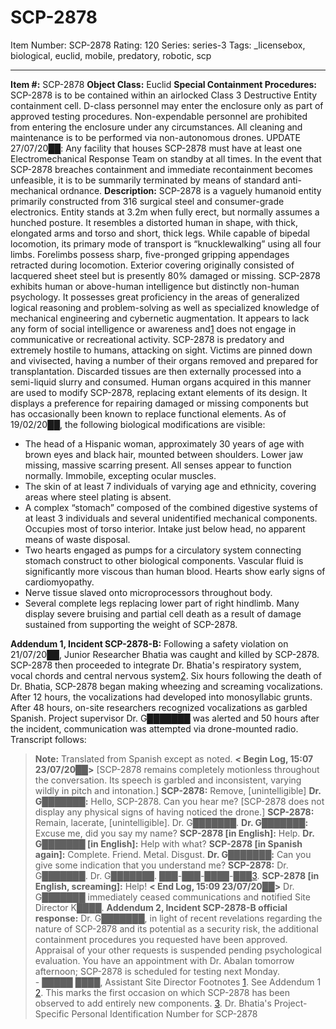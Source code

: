 # SCP-2878
Item Number: SCP-2878
Rating: 120
Series: series-3
Tags: _licensebox, biological, euclid, mobile, predatory, robotic, scp

---

  
**Item #:** SCP-2878 
**Object Class:** Euclid
**Special Containment Procedures:** SCP-2878 is to be contained within an airlocked Class 3 Destructive Entity containment cell. D-class personnel may enter the enclosure only as part of approved testing procedures. Non-expendable personnel are prohibited from entering the enclosure under any circumstances. All cleaning and maintenance is to be performed via non-autonomous drones.
UPDATE 27/07/20██: Any facility that houses SCP-2878 must have at least one Electromechanical Response Team on standby at all times. In the event that SCP-2878 breaches containment and immediate recontainment becomes unfeasible, it is to be summarily terminated by means of standard anti-mechanical ordnance.
**Description:** SCP-2878 is a vaguely humanoid entity primarily constructed from 316 surgical steel and consumer-grade electronics. Entity stands at 3.2m when fully erect, but normally assumes a hunched posture. It resembles a distorted human in shape, with thick, elongated arms and torso and short, thick legs. While capable of bipedal locomotion, its primary mode of transport is “knucklewalking” using all four limbs. Forelimbs possess sharp, five-pronged gripping appendages retracted during locomotion. Exterior covering originally consisted of lacquered sheet steel but is presently 80% damaged or missing.
SCP-2878 exhibits human or above-human intelligence but distinctly non-human psychology. It possesses great proficiency in the areas of generalized logical reasoning and problem-solving as well as specialized knowledge of mechanical engineering and cybernetic augmentation. It appears to lack any form of social intelligence or awareness and[1](javascript:;) does not engage in communicative or recreational activity.
SCP-2878 is predatory and extremely hostile to humans, attacking on sight. Victims are pinned down and vivisected, having a number of their organs removed and prepared for transplantation. Discarded tissues are then externally processed into a semi-liquid slurry and consumed.
Human organs acquired in this manner are used to modify SCP-2878, replacing extant elements of its design. It displays a preference for repairing damaged or missing components but has occasionally been known to replace functional elements. As of 19/02/20██, the following biological modifications are visible:
  * The head of a Hispanic woman, approximately 30 years of age with brown eyes and black hair, mounted between shoulders. Lower jaw missing, massive scarring present. All senses appear to function normally. Immobile, excepting ocular muscles.
  * The skin of at least 7 individuals of varying age and ethnicity, covering areas where steel plating is absent.
  * A complex “stomach” composed of the combined digestive systems of at least 3 individuals and several unidentified mechanical components. Occupies most of torso interior. Intake just below head, no apparent means of waste disposal.
  * Two hearts engaged as pumps for a circulatory system connecting stomach construct to other biological components. Vascular fluid is significantly more viscous than human blood. Hearts show early signs of cardiomyopathy.
  * Nerve tissue slaved onto microprocessors throughout body.
  * Several complete legs replacing lower part of right hindlimb. Many display severe bruising and partial cell death as a result of damage sustained from supporting the weight of SCP-2878.

**Addendum 1, Incident SCP-2878-B:** Following a safety violation on 21/07/20██, Junior Researcher Bhatia was caught and killed by SCP-2878. SCP-2878 then proceeded to integrate Dr. Bhatia's respiratory system, vocal chords and central nervous system[2](javascript:;). Six hours following the death of Dr. Bhatia, SCP-2878 began making wheezing and screaming vocalizations. After 12 hours, the vocalizations had developed into monosyllabic grunts. After 48 hours, on-site researchers recognized vocalizations as garbled Spanish. Project supervisor Dr. G███████ was alerted and 50 hours after the incident, communication was attempted via drone-mounted radio. Transcript follows:
> **Note:** Translated from Spanish except as noted.
> **< Begin Log, 15:07 23/07/20██>**
> [SCP-2878 remains completely motionless throughout the conversation. Its speech is garbled and inconsistent, varying wildly in pitch and intonation.]
> **SCP-2878:** Remove, [unintelligible]
> **Dr. G███████:** Hello, SCP-2878. Can you hear me?
> [SCP-2878 does not display any physical signs of having noticed the drone.]
> **SCP-2878:** Remain, lacerate, [unintelligible]. Dr. G███████.
> **Dr. G███████:** Excuse me, did you say my name?
> **SCP-2878 [in English]:** Help.
> **Dr. G███████ [in English]:** Help with what?
> **SCP-2878 [in Spanish again]:** Complete. Friend. Metal. Disgust.
> **Dr. G███████:** Can you give some indication that you understand me?
> **SCP-2878:** Dr. G███████. Dr. G███████. ███-███-████-███[3](javascript:;).
> **SCP-2878 [in English, screaming]:** Help!
> **< End Log, 15:09 23/07/20██>**
> Dr. G███████ immediately ceased communications and notified Site Director K████.
**Addendum 2, Incident SCP-2878-B official response:**
> Dr. G███████, in light of recent revelations regarding the nature of SCP-2878 and its potential as a security risk, the additional containment procedures you requested have been approved.
> Appraisal of your other requests is suspended pending psychological evaluation. You have an appointment with Dr. Abalan tomorrow afternoon; SCP-2878 is scheduled for testing next Monday.  
>  \- █████ ████, Assistant Site Director
Footnotes
[1](javascript:;). See Addendum 1
[2](javascript:;). This marks the first occasion on which SCP-2878 has been observed to add entirely new components.
[3](javascript:;). Dr. Bhatia's Project-Specific Personal Identification Number for SCP-2878